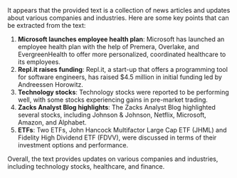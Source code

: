 It appears that the provided text is a collection of news articles and updates about various companies and industries. Here are some key points that can be extracted from the text:

1. **Microsoft launches employee health plan**: Microsoft has launched an employee health plan with the help of Premera, Overlake, and EvergreenHealth to offer more personalized, coordinated healthcare to its employees.
2. **Repl.it raises funding**: Repl.it, a start-up that offers a programming tool for software engineers, has raised $4.5 million in initial funding led by Andreessen Horowitz.
3. **Technology stocks**: Technology stocks were reported to be performing well, with some stocks experiencing gains in pre-market trading.
4. **Zacks Analyst Blog highlights**: The Zacks Analyst Blog highlighted several stocks, including Johnson & Johnson, Netflix, Microsoft, Amazon, and Alphabet.
5. **ETFs**: Two ETFs, John Hancock Multifactor Large Cap ETF (JHML) and Fidelity High Dividend ETF (FDVV), were discussed in terms of their investment options and performance.

Overall, the text provides updates on various companies and industries, including technology stocks, healthcare, and finance.